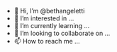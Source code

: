 - 👋 Hi, I’m @bethangeletti
- 👀 I’m interested in ...
- 🌱 I’m currently learning ...
- 💞️ I’m looking to collaborate on ...
- 📫 How to reach me ...

<!---
bethangeletti/bethangeletti is a ✨ special ✨ repository because its `README.md` (this file) appears on your GitHub profile.
You can click the Preview link to take a look at your changes.
--->
